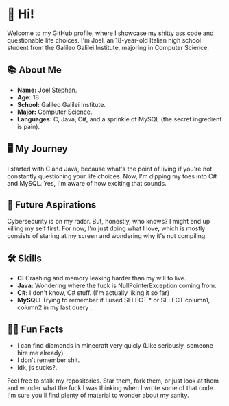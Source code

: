# 👋 Hi!
Welcome to my GitHub profile, where I showcase my shitty ass code and questionable life choices. I'm Joel, an 18-year-old Italian high school student from the Galileo Galilei Institute, majoring in Computer Science.

## 📚 About Me

- **Name:** Joel Stephan.
- **Age:** 18 
- **School:** Galileo Galilei Institute.
- **Major:** Computer Science.
- **Languages:** C, Java, C#, and a sprinkle of MySQL (the secret ingredient is pain).

## 🖥️ My Journey

I started with C and Java, because what's the point of living if you're not constantly questioning your life choices. Now, I'm dipping my toes into C# and MySQL. Yes, I'm aware of how exciting that sounds.

## 🎯 Future Aspirations

Cybersecurity is on my radar. But, honestly, who knows? I might end up killing my self first. For now, I'm just doing what I love, which is mostly consists of staring at my screen and wondering why it's not compiling.

## 🛠️ Skills

- **C:** Crashing and memory leaking harder than my will to live.
- **Java:** Wondering where the fuck is NullPointerException coming from.
- **C#:** I don't know, C# stuff. (I'm actually liking it so far)
- **MySQL:** Trying to remember if I used SELECT * or SELECT column1, column2 in my last query .

## 🦸‍♂️ Fun Facts

- I can find diamonds in minecraft very quicly (Like seriously, someone hire me already)
- I don't remember shit.
- Idk, js sucks?.

Feel free to stalk my repositories. Star them, fork them, or just look at them and wonder what the fuck I was thinking when I wrote some of that code. I'm sure you'll find plenty of material to wonder about my sanity. 
